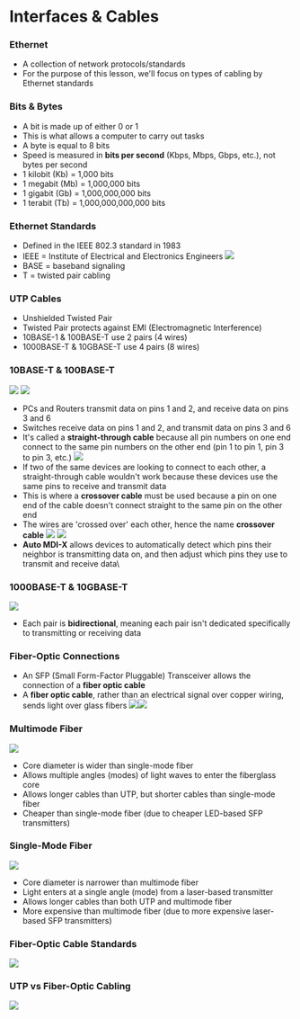 # Interfaces & Cables
### Ethernet
- A collection of network protocols/standards
- For the purpose of this lesson, we'll focus on types of cabling by Ethernet standards
### Bits & Bytes
- A bit is made up of either 0 or 1
- This is what allows a computer to carry out tasks
- A byte is equal to 8 bits
- Speed is measured in **bits per second** (Kbps, Mbps, Gbps, etc.), not bytes per second
- 1 kilobit (Kb) = 1,000 bits
- 1 megabit (Mb) = 1,000,000 bits
- 1 gigabit (Gb) = 1,000,000,000 bits
- 1 terabit (Tb) = 1,000,000,000,000 bits
### Ethernet Standards
- Defined in the IEEE 802.3 standard in 1983
- IEEE = Institute of Electrical and Electronics Engineers
![](attachments/00ac03806382a5dbd61140336f80e6c0.png)
- BASE = baseband signaling
- T = twisted pair cabling
### UTP Cables
- Unshielded Twisted Pair
- Twisted Pair protects against EMI (Electromagnetic Interference)
- 10BASE-1 & 100BASE-T use 2 pairs (4 wires)
- 1000BASE-T & 10GBASE-T use 4 pairs (8 wires)
### 10BASE-T & 100BASE-T
![](attachments/d3ebebc61f562625968bed78e282aa66.png)
![](attachments/f18b70f0ca1a088f2aedb2fa5d333e59.png)
- PCs and Routers transmit data on pins 1 and 2, and receive data on pins 3 and 6
- Switches receive data on pins 1 and 2, and transmit data on pins 3 and 6
- It's called a **straight-through cable** because all pin numbers on one end connect to the same pin numbers on the other end (pin 1 to pin 1, pin 3 to pin 3, etc.)
![](attachments/09c19e4a8557138535916289be8b6c25.png)
- If two of the same devices are looking to connect to each other, a straight-through cable wouldn't work because these devices use the same pins to receive and transmit data
- This is where a **crossover cable** must be used because a pin on one end of the cable doesn't connect straight to the same pin on the other end
- The wires are 'crossed over' each other, hence the name **crossover cable**
![](attachments/77198997a1d2ad065eedcc990715bb0d.png)
![](attachments/9b7fdcaf2d59e78c57b1972d6def6f5f.png)
- **Auto MDI-X** allows devices to automatically detect which pins their neighbor is transmitting data on, and then adjust which pins they use to transmit and receive data\
### 1000BASE-T & 10GBASE-T
![](attachments/3fa6b8fdd17f9d9c6818288af7a7a041.png)
- Each pair is **bidirectional**, meaning each pair isn't dedicated specifically to transmitting or receiving data
### Fiber-Optic Connections
- An SFP (Small Form-Factor Pluggable) Transceiver allows the connection of a **fiber optic cable**
- A **fiber optic cable**, rather than an electrical signal over copper wiring, sends light over glass fibers
![](attachments/cca129329a84f725e03d793df5b68c2a.png)![](attachments/74d921812b6767348d529a776c4f55fc.png)
### Multimode Fiber
![](attachments/5765c124d2368a9a59f085de9188d2c7.png)
- Core diameter is wider than single-mode fiber
- Allows multiple angles (modes) of light waves to enter the fiberglass core
- Allows longer cables than UTP, but shorter cables than single-mode fiber
- Cheaper than single-mode fiber (due to cheaper LED-based SFP transmitters)
### Single-Mode Fiber
![](attachments/6e027a097260f3d4f11b307a9948c30e.png)
- Core diameter is narrower than multimode fiber
- Light enters at a single angle (mode) from a laser-based transmitter
- Allows longer cables than both UTP and multimode fiber
- More expensive than multimode fiber (due to more expensive laser-based SFP transmitters)
### Fiber-Optic Cable Standards
![](attachments/8d7ec8e567c17ab076fa459b22f2874b.png)
### UTP vs Fiber-Optic Cabling
![](attachments/f0fa7042d00c7c80246b540e82617eec.png)